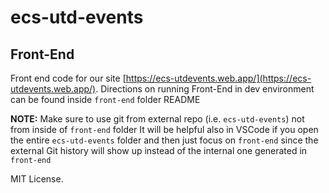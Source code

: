 # ecs-utd-events

## Front-End

Front end code for our site [https://ecs-utdevents.web.app/](https://ecs-utdevents.web.app/). Directions on running Front-End in dev environment can be found inside `front-end` folder README

**NOTE:** Make sure to use git from external repo (i.e. `ecs-utd-events`) not from inside of `front-end` folder
It will be helpful also in VSCode if you open the entire `ecs-utd-events` folder and then just focus on `front-end` since the external Git history will show up instead of the internal one generated in `front-end`

MIT License.

